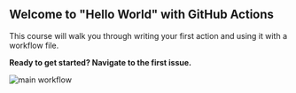 ## Welcome to "Hello World" with GitHub Actions

This course will walk you through writing your first action and using it with a workflow file. 

**Ready to get started? Navigate to the first issue.**

![main workflow](https://github.com/georgemason/hello-github-actions/actions/workflows/main.yml/badge.svg)

